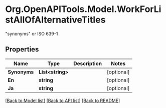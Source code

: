 # Org.OpenAPITools.Model.WorkForListAllOfAlternativeTitles
\"synonyms\" or ISO 639-1 

## Properties

Name | Type | Description | Notes
------------ | ------------- | ------------- | -------------
**Synonyms** | **List&lt;string&gt;** |  | [optional] 
**En** | **string** |  | [optional] 
**Ja** | **string** |  | [optional] 

[[Back to Model list]](../README.md#documentation-for-models) [[Back to API list]](../README.md#documentation-for-api-endpoints) [[Back to README]](../README.md)

